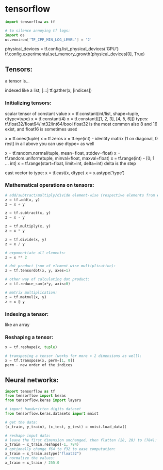 # tensorflow
```python
import tensorflow as tf

# to silence annoying tf logs:
import os
os.environ['TF_CPP_MIN_LOG_LEVEL'] = '2'
```


physical_devices = tf.config.list_physical_devices('GPU')
tf.config.experimental.set_memory_growth(physical_devices[0], True)


## Tensors:
a tensor is...

indexed like a list, [:::]
tf.gather(x, [indices])

### Initializing tensors:
scalar tensor of constant value
x = tf.constant(int/list, shape=tuple, dtype=type)
x = tf.constant(4)
x = tf.constant([[1, 2, 3], [4, 5, 6]])
types:
tf.float32/float64/int32/int64/bool
float32 is the most common
also 8 and 16 exist, and float16 is sometimes used

x = tf.ones(tuple)
x = tf.zeros
x = tf.eye(int) - identity matrix (1 on diagonal, 0 rest)
in all above you can use dtype= as well

x = tf.random.normal(tuple, mean=float, stddev=float)
x = tf.random.uniform(tuple, minval=float, maxval=float)
x = tf.range(int) - [0, 1 ... int]
x = tf.range(start=float, limit=int, delta=int)
delta is the step

cast vector to type:
x = tf.cast(x, dtype)
x = x.astype('type')

### Mathematical operations on tensors: 
```python
# add/subtract/multiply/divide element-wise (respective elements from each tensor):
z = tf.add(x, y)
z = x + y

z = tf.subtract(x, y)
z = x - y

z = tf.multiply(x, y)
z = x * y

z = tf.divide(x, y)
z = x / y

# exponentiate all elements:
z = x ** 2

# dot product (sum of element-wise multiplication):
z = tf.tensordot(x, y, axes=1)

# other way of calculating dot product:
z = tf.reduce_sum(x*y, axis=0)

# matrix multiplication:
z = tf.matmul(x, y)
z = x @ y

```

### Indexing a tensor:
like an array

### Reshaping a tensor:
```python
x = tf.reshape(x, tuple)

# transposing a tensor (works for more > 2 dimensions as well):
x = tf.transpose(x, perm=[1, 0])
perm - new order of the indices
```

## Neural networks:
```python
import tensorflow as tf
from tensorflow import keras
from tensorflow.keras import layers
```

```python
# import handwritten digits dataset
from tensorflow.keras.datasets import mnist

# get the data:
(x_train, y_train), (x_test, y_test) = mnist.load_data()

# reshape input data:
# leave the first dimension unchanged, then flatten (28, 28) to (784):
x_train = x_train.reshape(-1, 784)
# optionally change f64 to f32 to ease computation:
x_train = x_train.astype("float32")
# normalize the values:
x_train = x_train / 255.0
```